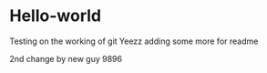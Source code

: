 # Hello-world
Testing on the working of git
Yeezz adding some more for readme

2nd change by new guy 9896
